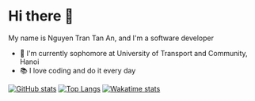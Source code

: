 # Hi there :wave:
My name is Nguyen Tran Tan An, and I'm a software developer
- :school: I'm currently sophomore at University of Transport and Community, Hanoi
- :books: I love coding and do it every day

[![GitHub stats](https://github-readme-stats.vercel.app/api?username=annguyen-it&hide=issues&count_private=true&line_height=28&show_icons=true&theme=tokyonight)](https://github.com/anuraghazra/github-readme-stats)
[![Top Langs](https://github-readme-stats.vercel.app/api/top-langs/?username=annguyen-it&exclude_repo=lazy-startup-script,github-stat-generator&hide_title=true&layout=compact&langs_count=10)](https://github.com/anuraghazra/github-readme-stats)
[![Wakatime stats](https://github-readme-stats.vercel.app/api/wakatime?username=annguyen_it&langs_count=5)](https://github.com/anuraghazra/github-readme-stats)
